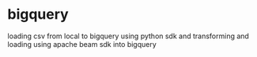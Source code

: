 # bigquery
loading csv from local to bigquery using python sdk and transforming and loading using apache beam sdk into bigquery

